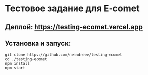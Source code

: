 # Тестовое задание для E-comet

## Деплой: https://testing-ecomet.vercel.app

## Установка и запуск:
```
git clone https://github.com/neandreev/testing-ecomet
cd ./testing-ecomet
npm install
npm start
```